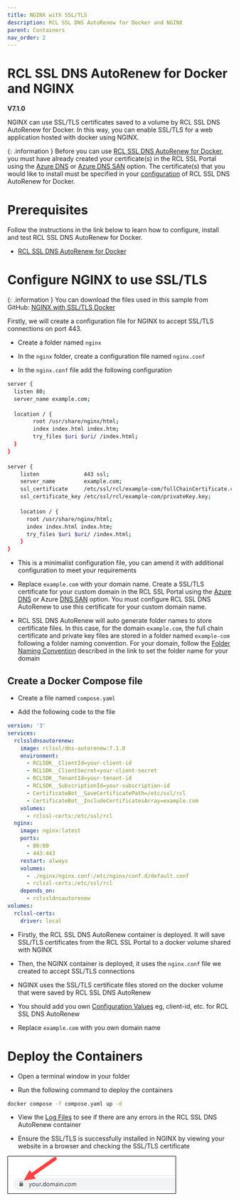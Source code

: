 ```yaml
---
title: NGINX with SSL/TLS
description: RCL SSL DNS AutoRenew for Docker and NGINX 
parent: Containers
nav_order: 2
---
```


# RCL SSL DNS AutoRenew for Docker and NGINX
**V7.1.0**

NGINX can use SSL/TLS certificates saved to a volume by RCL SSL DNS AutoRenew for Docker. In this way, you can enable SSL/TLS for a web application hosted with docker using NGINX.

{: .information }
Before you can use [RCL SSL DNS AutoRenew for Docker](./docker.md), you must have already created your certificate(s) in the RCL SSL Portal using the [Azure DNS](../portal/azure-dns.md) or [Azure DNS SAN](../portal/azure-dns-san.md) option. The certificate(s) that you would like to install must be specified in your [configuration](./docker.md#notes) of RCL SSL DNS AutoRenew for Docker.

# Prerequisites

Follow the instructions in the link below to learn how to configure, install and test RCL SSL DNS AutoRenew for Docker.

- [RCL SSL DNS AutoRenew for Docker](./docker.md)

# Configure NGINX to use SSL/TLS

{: .information }
You can download the files used in this sample from GitHub:
[NGINX with SSL/TLS Docker](https://github.com/rcl-ssl/nginx-with-ssl-docker)

Firstly, we will create a configuration file for NGINX to accept SSL/TLS connections on port 443.

- Create a folder named ``nginx``

- In the ``nginx`` folder, create a configuration file named ``nginx.conf``

- In the ``nginx.conf`` file add the following configuration

```bash
server {
  listen 80;
  server_name example.com;

  location / {
        root /usr/share/nginx/html;
        index index.html index.htm;
        try_files $uri $uri/ /index.html;
  }
}

server {
    listen              443 ssl;
    server_name         example.com;
    ssl_certificate     /etc/ssl/rcl/example-com/fullChainCertificate.crt;
    ssl_certificate_key /etc/ssl/rcl/example-com/privateKey.key;

    location / {
      root /usr/share/nginx/html;
      index index.html index.htm;
      try_files $uri $uri/ /index.html;
    }
}
```

- This is a minimalist configuration file, you can amend it with additional configuration to meet your requirements

- Replace ``example.com`` with your domain name. Create a SSL/TLS certificate for your custom domain in the RCL SSL Portal using the [Azure DNS](../portal/azure-dns.md) or Azure [DNS SAN](../portal/azure-dns-san.md) option. You must configure RCL SSL DNS AutoRenew to use this certificate for your custom domain name.

- RCL SSL DNS AutoRenew will auto generate folder names to store certificate files. In this case, for the domain ``example.com``, the full chain certificate and private key files are stored in a folder named ``example-com`` following a folder naming convention. For your domain, follow the [Folder Naming Convention](./docker.md#certificate-files) described in the link to set the folder name for your domain

## Create a Docker Compose file

- Create a file named ``compose.yaml``

- Add the following code to the file

```yaml
version: '3'
services:
  rclssldnsautorenew:
    image: rclssl/dns-autorenew:7.1.0
    environment:
      - RCLSDK__ClientId=your-client-id
      - RCLSDK__ClientSecret=your-client-secret
      - RCLSDK__TenantId=your-tenant-id
      - RCLSDK__SubscriptionId=your-subscription-id
      - CertificateBot__SaveCertificatePath=/etc/ssl/rcl
      - CertificateBot__IncludeCertificatesArray=example.com
    volumes:
      - rclssl-certs:/etc/ssl/rcl
  nginx:
    image: nginx:latest
    ports:
      - 80:80
      - 443:443
    restart: always
    volumes: 
      - ./nginx/nginx.conf:/etc/nginx/conf.d/default.conf
      - rclssl-certs:/etc/ssl/rcl
    depends_on:
      - rclssldnsautorenew
volumes:
  rclssl-certs:
    driver: local
```

- Firstly, the RCL SSL DNS AutoRenew container is deployed. It will save SSL/TLS certificates from the RCL SSL Portal to a docker volume shared with NGINX

-  Then, the NGINX container is deployed, it uses the ``nginx.conf`` file we created to accept SSL/TLS connections

- NGINX uses the SSL/TLS certificate files stored on the docker volume that were saved by RCL SSL DNS AutoRenew

- You should add you own [Configuration Values](./docker.md#configuration-prerequisite) eg, client-id, etc. for RCL SSL DNS AutoRenew

- Replace ``example.com`` with you own domain name

# Deploy the Containers

- Open a terminal window in your folder

- Run the following command to deploy the containers

```bash
docker compose -f compose.yaml up -d
```

- View the [Log Files](./docker.md#view-the-logs) to see if there are any errors in the RCL SSL DNS AutoRenew container

- Ensure the SSL/TLS is successfully installed in NGINX by viewing your website in a browser and checking the SSL/TLS certificate

![image](../images//container//browser-ssl.png)
